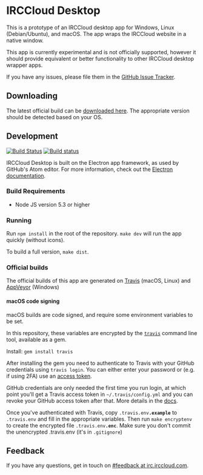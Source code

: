 # IRCCloud Desktop

This is a prototype of an IRCCloud desktop app for Windows, Linux
(Debian/Ubuntu), and macOS. The app wraps the IRCCloud website
in a native window.

This app is currently experimental and is not officially supported,
however it should provide equivalent or better functionality to other
IRCCloud desktop wrapper apps.

If you have any issues, please file them in the [GitHub Issue
Tracker](https://github.com/irccloud/irccloud-desktop/issues).

## Downloading

The latest official build can be [downloaded here](http://desktop.irccloud.com).
The appropriate version should be detected based on your OS.

## Development
[![Build
Status](https://travis-ci.org/irccloud/irccloud-desktop.svg?branch=master)](https://travis-ci.org/irccloud/irccloud-desktop)
[![Build status](https://ci.appveyor.com/api/projects/status/gx0f02q8w4hqwdt0?svg=true)](https://ci.appveyor.com/project/russss/irccloud-desktop)

IRCCloud Desktop is built on the Electron app framework, as used by
GitHub's Atom editor. For more information, check out the [Electron
documentation](http://electron.atom.io/docs/v0.37.8/).

### Build Requirements
* Node JS version 5.3 or higher

### Running

Run `npm install` in the root of the repository. `make dev` will run the
app quickly (without icons).

To build a full version, `make dist`.

### Official builds

The official builds of this app are generated on [Travis](https://travis-ci.org/irccloud/irccloud-desktop) (macOS, Linux) and
[AppVeyor](https://ci.appveyor.com/project/russss/irccloud-desktop) (Windows)

#### macOS code signing

macOS builds are code signed, and require some environment variables to be set.

In this repository, these variables are encrypted by the [`travis`](https://github.com/travis-ci/travis.rb#readme)
command line tool, available as a gem.

Install: `gem install travis`

After installing the gem you need to authenticate to Travis with your GitHub
credentials using `travis login`. You can either enter your password or (e.g. if using 2FA)
use an [access token](https://help.github.com/articles/creating-an-access-token-for-command-line-use/).

GitHub credentials are only needed the first time you run login, at which point you'll get
a Travis access token in `~/.travis/config.yml` and you can revoke your GitHub access token after that. More details in the
[docs](https://github.com/travis-ci/travis.rb#login).

Once you've authenticated with Travis, copy <code>.travis.env<b>.example</b></code> to `.travis.env` and fill
in the appropriate variables. Then run `make encryptenv` to create the encrypted file
<code>.travis.env<b>.enc</b></code>. Make sure you don't commit the unencrypted .travis.env
(it's in `.gitignore`)

## Feedback

If you have any questions, get in touch on [#feedback at
irc.irccloud.com](https://www.irccloud.com/#!/ircs://irc.irccloud.com:6697/%23feedback).


